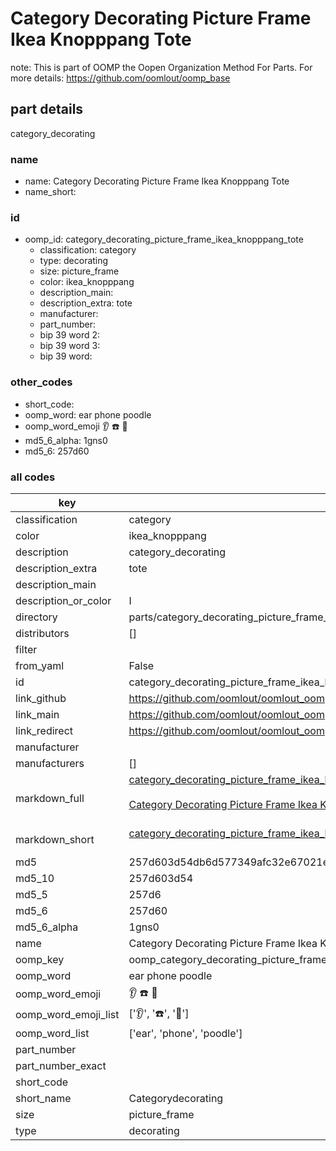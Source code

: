 # Category Decorating Picture Frame Ikea Knopppang Tote  

note: This is part of OOMP the Oopen Organization Method For Parts. For more details: https://github.com/oomlout/oomp_base

##  part details
  



category_decorating



### name
* name: Category Decorating Picture Frame Ikea Knopppang Tote
* name_short: 
### id
* oomp_id: category_decorating_picture_frame_ikea_knopppang_tote
  * classification: category
  * type: decorating
  * size: picture_frame
  * color: ikea_knopppang
  * description_main: 
  * description_extra: tote
  * manufacturer: 
  * part_number: 
  * bip 39 word 2: 
  * bip 39 word 3: 
  * bip 39 word: 

### other_codes
* short_code: 
* oomp_word: ear phone poodle
* oomp_word_emoji :ear: :phone: :poodle:
* md5_6_alpha: 1gns0
* md5_6: 257d60









### all codes 
| key | value |  
| --- | --- |  
| classification | category |  
| color | ikea_knopppang |  
| description | category_decorating |  
| description_extra | tote |  
| description_main |  |  
| description_or_color | I  |  
| directory | parts/category_decorating_picture_frame_ikea_knopppang_tote |  
| distributors | [] |  
| filter |  |  
| from_yaml | False |  
| id | category_decorating_picture_frame_ikea_knopppang_tote |  
| link_github | https://github.com/oomlout/oomlout_oomp_version_1_messy/tree/main/parts/category_decorating_picture_frame_ikea_knopppang_tote |  
| link_main | https://github.com/oomlout/oomlout_oomp_version_1_messy/tree/main/parts/category_decorating_picture_frame_ikea_knopppang_tote |  
| link_redirect | https://github.com/oomlout/oomlout_oomp_version_1_messy/tree/main/parts/category_decorating_picture_frame_ikea_knopppang_tote |  
| manufacturer |  |  
| manufacturers | [] |  
| markdown_full | [category_decorating_picture_frame_ikea_knopppang_tote](none)<br>[](none)<br>[Category Decorating Picture Frame Ikea Knopppang Tote](none)<br><br> |  
| markdown_short | [category_decorating_picture_frame_ikea_knopppang_tote](none)<br><br> |  
| md5 | 257d603d54db6d577349afc32e67021e |  
| md5_10 | 257d603d54 |  
| md5_5 | 257d6 |  
| md5_6 | 257d60 |  
| md5_6_alpha | 1gns0 |  
| name | Category Decorating Picture Frame Ikea Knopppang Tote |  
| oomp_key | oomp_category_decorating_picture_frame_ikea_knopppang_tote |  
| oomp_word | ear phone poodle |  
| oomp_word_emoji | :ear: :phone: :poodle: |  
| oomp_word_emoji_list | [':ear:', ':phone:', ':poodle:'] |  
| oomp_word_list | ['ear', 'phone', 'poodle'] |  
| part_number |  |  
| part_number_exact |  |  
| short_code |  |  
| short_name | Categorydecorating |  
| size | picture_frame |  
| type | decorating |  
